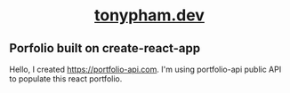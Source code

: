 # <div align="center"><a href="https://tonypham.dev" target="_blank" rel="noopener noreferrer">tonypham.dev</a></div>

## Porfolio built on create-react-app

Hello, I created https://portfolio-api.com. I'm using portfolio-api public API to populate this react portfolio.

